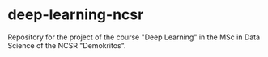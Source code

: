 # deep-learning-ncsr
Repository for the project of the course "Deep Learning" in the MSc in Data Science of the NCSR "Demokritos".
